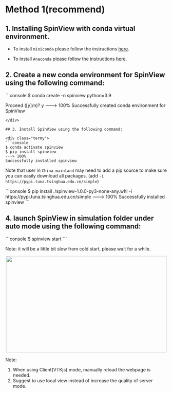 
# Method 1(recommend)



## 1. Installing SpinView with conda virtual environment.

* To install `miniconda` please follow the instructions [here](https://docs.conda.io/en/latest/miniconda.html).

* To install `Anaconda` please follow the instructions [here](https://docs.anaconda.com/anaconda/install/).

## 2. Create a new conda environment for SpinView using the following command:

<div class="termy">
```console
$ conda create -n spinview python=3.9

Proceed ([y]/n)?     y
---> 100%
Successfully created conda environment for SpinView
```
</div>

## 3. Install SpinView using the following command:

<div class="termy">
```console
$ conda activate spinview
$ pip install spinview
---> 100%
Successfully installed spinview
```
</div>


Note that user in `China mainland` may need to add a pip source to make sure you can easily download all packages. (add `-i https://pypi.tuna.tsinghua.edu.cn/simple`)

<div class="termy">
```console
$ pip install ./spinview-1.0.0-py3-none-any.whl  -i https://pypi.tuna.tsinghua.edu.cn/simple
---> 100%
Successfully installed spinview
```
</div>


## 4. launch SpinView in simulation folder under auto mode using the following command:


<div class="termy">
```console
$ spinview start
```
</div>

Note: it will be a little bit slow from cold start, please wait for a while. 

<div style="text-align: center;">
<img width=500, height=300 src="/SpinView/assets/home.png" draggable="false">
</div>

Note:

1. When using Client(VTKjs) mode, manually reload the webpage is needed. 
2. Suggest to use local view instead of increase the quality of server mode.


